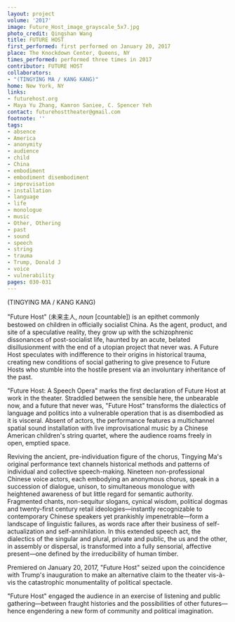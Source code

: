 ```yaml
---
layout: project
volume: '2017'
image: Future_Host_image_grayscale_5x7.jpg
photo_credit: Qingshan Wang
title: FUTURE HOST
first_performed: first performed on January 20, 2017
place: The Knockdown Center, Queens, NY
times_performed: performed three times in 2017
contributor: FUTURE HOST
collaborators:
- "(TINGYING MA / KANG KANG)"
home: New York, NY
links:
- futurehost.org
- Maya Yu Zhang, Kamron Saniee, C. Spencer Yeh
contact: futurehosttheater@gmail.com
footnote: ''
tags:
- absence
- America
- anonymity
- audience
- child
- China
- embodiment
- embodiment disembodiment
- improvisation
- installation
- language
- life
- monologue
- music
- Other, Othering
- past
- sound
- speech
- string
- trauma
- Trump, Donald J
- voice
- vulnerability
pages: 030-031
---
```


(TINGYING MA / KANG KANG)

"Future Host" (未来主人, _noun_ [countable]) is an epithet commonly bestowed on children in officially socialist China. As the agent, product, and site of a speculative reality, they grow up with the schizophrenic dissonances of post-socialist life, haunted by an acute, belated disillusionment with the end of a utopian project that never was. A Future Host speculates with indifference to their origins in historical trauma, creating new conditions of social gathering to give presence to Future Hosts who stumble into the hostile present via an involuntary inheritance of the past.

"Future Host: A Speech Opera" marks the first declaration of Future Host at work in the theater. Straddled between the sensible here, the unbearable now, and a future that never was, "Future Host" transforms the dialectics of language and politics into a vulnerable operation that is as disembodied as it is visceral. Absent of actors, the performance features a multichannel spatial sound installation with live improvisational music by a Chinese American children's string quartet, where the audience roams freely in open, emptied space.

Reviving the ancient, pre-individuation figure of the chorus, Tingying Ma's original performance text channels historical methods and patterns of individual and collective speech-making. Nineteen non-professional Chinese voice actors, each embodying an anonymous chorus, speak in a succession of dialogue, unison, to simultaneous monologue with heightened awareness of but little regard for semantic authority. Fragmented chants, non-sequitur slogans, cynical wisdom, political dogmas and twenty-first century retail ideologies—instantly recognizable to contemporary Chinese speakers yet prankishly impenetrable—form a landscape of linguistic failures, as words race after their business of self-actualization and self-annihilation. In this extended speech act, the dialectics of the singular and plural, private and public, the us and the other, in assembly or dispersal, is transformed into a fully sensorial, affective present—one defined by the irreducibility of human timber.

Premiered on January 20, 2017, "Future Host" seized upon the coincidence with Trump's inauguration to make an alternative claim to the theater vis-à-vis the catastrophic monumentality of political spectacle.

"Future Host" engaged the audience in an exercise of listening and public gathering—between fraught histories and the possibilities of other futures—hence engendering a new form of community and political imagination.
